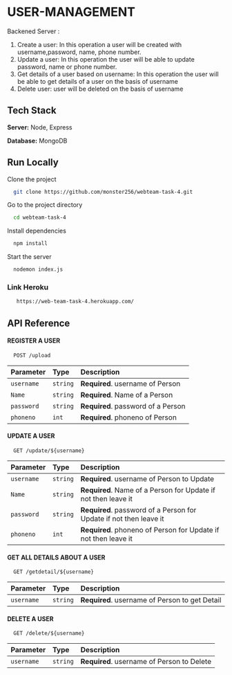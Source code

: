 
# USER-MANAGEMENT 

Backened Server : 
 1. Create a user: In this operation a user will be created with username,password, name, phone number.
 2. Update a user: In this operation the user will be able to update password, name or phone number.
 3. Get details of a user based on username: In this operation the user will be able to get details of a user on the basis of username
 4. Delete user: user will be deleted on the basis of username
 


## Tech Stack


**Server:** Node, Express

**Database:** MongoDB


## Run Locally

Clone the project

```bash
  git clone https://github.com/monster256/webteam-task-4.git
```

Go to the project directory

```bash
  cd webteam-task-4
```

Install dependencies

```bash
  npm install
```

Start the server

```bash
  nodemon index.js
```
### Link Heroku

```bash
   https://web-team-task-4.herokuapp.com/
 ```  
## API Reference

#### REGISTER A USER

```http
  POST /upload
```

| Parameter | Type     | Description                |
| :-------- | :------- | :------------------------- |
| `username`      | `string` | **Required**. username of Person  |
| `Name`      | `string` | **Required**. Name of a Person   |
| `password`      | `string` | **Required**. password of a Person    |
| `phoneno`      | `int` | **Required**. phoneno of Person    |
#### UPDATE A USER

```http
  GET /update/${username}
```

| Parameter | Type     | Description                       |
| :-------- | :------- | :-------------------------------- |
| `username`      | `string` | **Required**. username of Person to Update |
| `Name`      | `string` | **Required**. Name of a Person for Update if not then leave it   |
| `password`      | `string` | **Required**. password of a Person for Update if not then leave it   |
| `phoneno`      | `int` | **Required**. phoneno of Person for Update if not then leave it   |

#### GET ALL DETAILS ABOUT A USER

```http
  GET /getdetail/${username}
```

| Parameter | Type     | Description                       |
| :-------- | :------- | :-------------------------------- |
| `username`     | `string` | **Required**. username of Person to get Detail  |


#### DELETE A USER

```http
  GET /delete/${username}
```

| Parameter | Type     | Description                       |
| :-------- | :------- | :-------------------------------- |
| `username`      | `string` | **Required**. username of Person to Delete |

